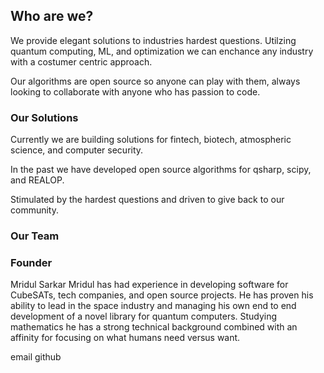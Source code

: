 ## Who are we?

We provide elegant solutions to industries hardest questions. Utilzing quantum computing, ML, and optimization we can enchance any industry with a costumer centric approach. 

Our algorithms are open source so anyone can play with them, always looking to collaborate with anyone who has passion to code.

### Our Solutions

Currently we are building solutions for fintech, biotech, atmospheric science, and computer security.

In the past we have developed open source algorithms for qsharp, scipy, and REALOP.

Stimulated by the hardest questions and driven to give back to our community.

### Our Team

### Founder
Mridul Sarkar
Mridul has had experience in developing software for CubeSATs, tech companies, and open source projects. He has proven his ability to lead in the space industry and managing his own end to end development of a novel library for quantum computers. Studying mathematics he has a strong technical background combined with an affinity for focusing on what humans need versus want.

email
github
